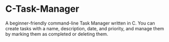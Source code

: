 # C-Task-Manager
A beginner-friendly command-line Task Manager written in C. You can create tasks with a name, description, date, and priority, and manage them by marking them as completed or deleting them.

